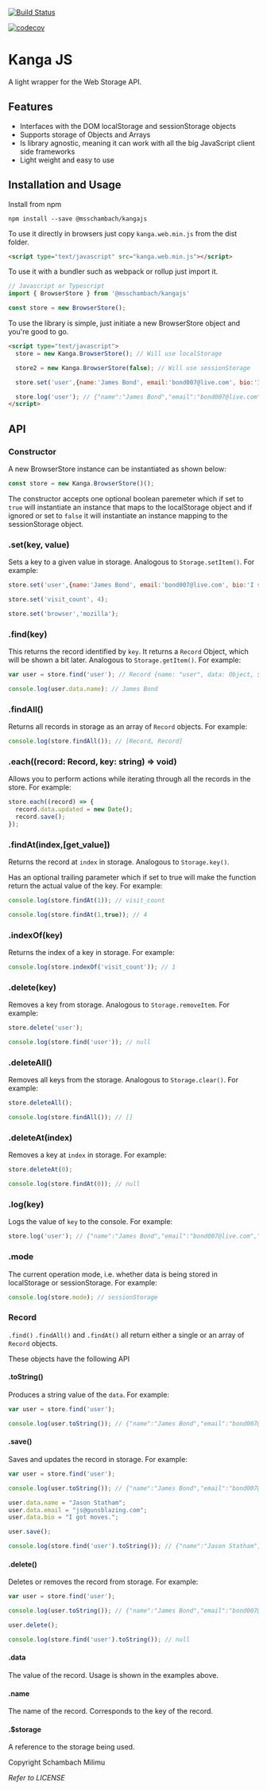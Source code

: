 [![Build Status](https://travis-ci.com/msschambach/kangajs.svg?branch=master)](https://travis-ci.com/msschambach/kangajs)

[![codecov](https://codecov.io/gh/msschambach/kangajs/branch/master/graph/badge.svg)](https://codecov.io/gh/msschambach/kangajs)


Kanga JS
======

A light wrapper for the Web Storage API.

## Features

* Interfaces with the DOM localStorage and sessionStorage objects
* Supports storage of Objects and Arrays
* Is library agnostic, meaning it can work with all the big JavaScript client side frameworks
* Light weight and easy to use

## Installation and Usage

Install from npm
```
npm install --save @msschambach/kangajs
```

To use it directly in browsers just copy `kanga.web.min.js` from the dist folder.
```html
<script type="text/javascript" src="kanga.web.min.js"></script>
```

To use it with a bundler such as webpack or rollup just import it.
```js
// Javascript or Typescript
import { BrowserStore } from '@msschambach/kangajs'

const store = new BrowserStore();

```

To use the library is simple, just initiate a new BrowserStore object and you're good to go.

```html
<script type="text/javascript">
  store = new Kanga.BrowserStore(); // Will use localStorage

  store2 = new Kanga.BrowserStore(false); // Will use sessionStorage

  store.set('user',{name:'James Bond', email:'bond007@live.com', bio:'I spy for a living.'});

  store.log('user'); // {"name":"James Bond","email":"bond007@live.com","bio":"I spy for a living."}
</script>
```

## API

### Constructor

A new BrowserStore instance can be instantiated as shown below:

```js
const store = new Kanga.BrowserStore()();
```

The constructor accepts one optional boolean paremeter which if set to ```true```
will instantiate an instance that maps to the localStorage object and if ignored
or set to ```false``` it will instantiate an instance mapping to the sessionStorage
object.

### .set(key, value)

Sets a key to a given value in storage. Analogous to ```Storage.setItem()```.
For example:

```js
store.set('user',{name:'James Bond', email:'bond007@live.com', bio:'I spy for a living.'});

store.set('visit_count', 4);

store.set('browser','mozilla');
```

### .find(key)

This returns the record identified by ```key```. It returns a ```Record``` Object, which
will be shown a bit later. Analogous to ```Storage.getItem()```. For example:

```js
var user = store.find('user'); // Record {name: "user", data: Object, $storage: Storage, toString: function, save: function…}

console.log(user.data.name): // James Bond
```

### .findAll()

Returns all records in storage as an array of ```Record``` objects. For example:

```js
console.log(store.findAll()); // [Record, Record]
```

### .each((record: Record, key: string) => void)
Allows you to perform actions while iterating through all the records in the store. For example: 

```js
store.each((record) => {
  record.data.updated = new Date();
  record.save();
});
```

### .findAt(index,[get_value])

Returns the record at ```index``` in storage. Analogous to ```Storage.key()```.

Has an optional trailing parameter which if set to true will make the function return
the actual value of the key.
For example:

```js
console.log(store.findAt(1)); // visit_count

console.log(store.findAt(1,true)); // 4
```

### .indexOf(key)

Returns the index of a key in storage. For example:

```js
console.log(store.indexOf('visit_count')); // 1
```

### .delete(key)

Removes a key from storage. Analogous to ```Storage.removeItem```. For example:

```js
store.delete('user');

console.log(store.find('user')); // null
```

### .deleteAll()

Removes all keys from the storage. Analogous to ```Storage.clear()```. For example:

```js
store.deleteAll();

console.log(store.findAll()); // []
```

### .deleteAt(index)

Removes a key at ```index``` in storage. For example:

```js
store.deleteAt(0);

console.log(store.findAt(0)); // null
```

### .log(key)

Logs the value of ```key``` to the console. For example:

```js
store.log('user'); // {"name":"James Bond","email":"bond007@live.com","bio":"I spy for a living."}
```

### .mode

The current operation mode, i.e. whether data is being stored in localStorage or sessionStorage. For example:

```js
console.log(store.mode); // sessionStorage
```


### Record

```.find()``` ```.findAll()``` and ```.findAt()``` all return either a single or an array of ```Record``` objects.

These objects have the following API

#### .toString()

Produces a string value of the ```data```. For example:

```js
var user = store.find('user');

console.log(user.toString()); // {"name":"James Bond","email":"bond007@live.com","bio":"I spy for a living."}
```

#### .save()

Saves and updates the record in storage. For example:

```js
var user = store.find('user');

console.log(user.toString()); // {"name":"James Bond","email":"bond007@live.com","bio":"I spy for a living."}

user.data.name = "Jason Statham";
user.data.email = "js@gunsblazing.com";
user.data.bio = "I got moves.";

user.save();

console.log(store.find('user').toString()); // {"name":"Jason Statham","email":"s@gunsblazing.com","bio":"I got moves."}

```

#### .delete()

Deletes or removes the record from storage. For example:

```js
var user = store.find('user');

console.log(user.toString()); // {"name":"James Bond","email":"bond007@live.com","bio":"I spy for a living."}

user.delete();

console.log(store.find('user').toString()); // null

```

#### .data

The value of the record. Usage is shown in the examples above.

#### .name

The name of the record. Corresponds to the key of the record.

#### .$storage

A reference to the storage being used.

Copyright Schambach Milimu

_Refer to LICENSE_
